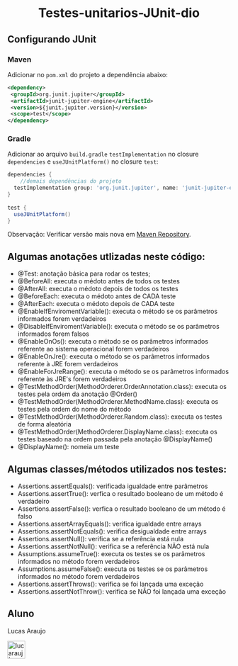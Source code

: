 <h1 align="center">
  Testes-unitarios-JUnit-dio
</h1>

## Configurando JUnit

### Maven

Adicionar no `pom.xml` do projeto a dependência abaixo:

```xml
<dependency>  
 <groupId>org.junit.jupiter</groupId>  
 <artifactId>junit-jupiter-engine</artifactId>  
 <version>${junit.jupiter.version}</version>  
 <scope>test</scope>  
</dependency>
```
### Gradle

Adicionar ao arquivo `build.gradle`  `testImplementation` no closure `dependencies` e `useJUnitPlatform()` no closure `test`:

```groovy
dependencies {  
	//demais dependências do projeto
  testImplementation group: 'org.junit.jupiter', name: 'junit-jupiter-engine', version: '5.8.2'  
}  
  
test {  
  useJUnitPlatform()  
}
```

Observação: Verificar versão mais nova em [Maven Repository](https://mvnrepository.com/artifact/org.junit.jupiter/junit-jupiter-engine).

## Algumas anotações utlizadas neste código:

- @Test: anotação básica para rodar os testes;
- @BeforeAll: executa o médoto antes de todos os testes
- @AfterAll: executa o médoto depois de todos os testes
- @BeforeEach: executa o médoto antes de CADA teste
- @AfterEach: executa o médoto depois de CADA teste
- @EnableIfEnviromentVariable(): executa o método se os parâmetros informados forem verdadeiros
- @DisableIfEnviromentVariable(): executa o método se os parâmetros informados forem falsos
- @EnableOnOs(): executa o método se os parâmetros informados referente ao sistema operacional forem verdadeiros
- @EnableOnJre(): executa o método se os parâmetros informados referente à JRE forem verdadeiros
- @EnableForJreRange(): executa o método se os parâmetros informados referente às JRE's forem verdadeiros
- @TestMethodOrder(MethodOrderer.OrderAnnotation.class): executa os testes pela ordem da anotação @Order()
- @TestMethodOrder(MethodOrderer.MethodName.class): executa os testes pela ordem do nome do método
- @TestMethodOrder(MethodOrderer.Random.class): executa os testes de forma aleatória
- @TestMethodOrder(MethodOrderer.DisplayName.class): executa os testes baseado na ordem passada pela anotação @DisplayName()
- @DisplayName(): nomeia um teste

## Algumas classes/métodos utilizados nos testes:

- Assertions.assertEquals(): verificada igualdade entre parâmetros
- Assertions.assertTrue(): verfica o resultado booleano de um método é verdadeiro
- Assertions.assertFalse(): verfica o resultado booleano de um método é falso
- Assertions.assertArrayEquals(): verifica igualdade entre arrays
- Assertions.assertNotEquals(): verifica desigualdade entre arrays
- Assertions.assertNull(): verifica se a referência está nula
- Assertions.assertNotNull(): verifica se a referência NÃO está nula
- Assumptions.assumeTrue(): executa os testes se os parâmetros informados no método forem verdadeiros
- Assumptions.assumeFalse(): executa os testes se os parâmetros informados no método forem verdadeiros
- Assertions.assertThrows(): verifica se foi lançada uma exceção
- Assertions.assertNotThrow(): verifica se NÃO foi lançada uma exceção

## Aluno

Lucas Araujo

<a href="https://www.linkedin.com/in/lucarauj"><img alt="lucarauj | LinkdeIN" width="40px" src="https://user-images.githubusercontent.com/43545812/144035037-0f415fc7-9f96-4517-a370-ccc6e78a714b.png" /></a>
